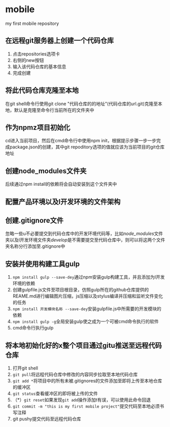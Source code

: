 # mobile
my first mobile repository
## 在远程git服务器上创建一个代码仓库

1. 点击repositories选项卡
2. 右侧的new按钮 
3. 输入该代码仓库的基本信息
4. 完成创建

## 将此代码仓库克隆至本地

在git shell命令行使用git clone "代码仓库的的地址"(代码仓库的url.git)克隆至本地，默认是克隆至命令行当前所在的文件夹中

## 作为npmz项目初始化

cd进入当前项目，然后在cmd命令行中使用npm init，根据提示步骤一步一步完成package.json的创建，其中git repoditory选项的值就应该为当前项目的git仓库地址

## 创建node_modules文件夹

后续通过npm install的依赖将会自动安装到这个文件夹中

## 配置产品环境以及l开发环境的文件架构

## 创建.gitignore文件

忽略一些u不必要提交到代码仓库中的开发环境代码等，比如*node_modules*文件夹以及l开发环境文件夹*develop*是不需要提交至代码仓库中，则可以将这两个文件夹名称分行添加至.gitignore中

## 安装并使用构建工具gulp
1. `npm install gulp --save-dey`通过npm安装gulp构建工具，并且添加为l开发环境的依赖
2. 创建gulpfile.js文件至项目根目录，仿照gulp所在的github仓库提供的REAME.md进行编辑图片压缩，js压缩以及stylus编译并压缩和监听文件变化的任务
3. `npm install 开发模块名称 --save-dey`安装gulpfile.js中所需要的开发模块的依赖
4. `npm install gulp -g`全局安装gulp使之成为一个可被cmd命令执行的软件
5. cmd命令行执行gulp

## 将本地初始化好的x整个项目通过gitu推送至远程代码仓库

1. 打开git shell
2. `git pull`将远程代码仓库中修改的内容同步拉取至本地代码仓库
2. `git add *`将项目中的所有未被.gitignores的文件添加至即将上传至本地仓库的缓冲区
3. `git status`查看缓冲区的即将被上传的文件
4. （\*）`git reset`如果发现`git add`操作添加t有误，可以使用此命令回退
6. `git commit -m "this is my first mobile project"`提交代码至本地必须书写注释
7. git pushy提交代码至远程代码仓库
